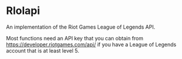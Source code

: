 # Rlolapi

An implementation of the Riot Games League of Legends API.

Most functions need an API key that you can obtain from https://developer.riotgames.com/api/ if you have a 
League of Legends account that is at least level 5.


